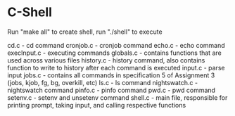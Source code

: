 # C-Shell

Run "make all" to create shell, run "./shell" to execute

cd.c - cd command
cronjob.c - cronjob command
echo.c - echo command
execInput.c - executing commands
globals.c - contains functions that are used across various files
history.c - history command, also contains function to write to history after each command is executed
input.c - parse input
jobs.c - contains all commands in specification 5 of Assignment 3 (jobs, kjob, fg, bg, overkill, etc)
ls.c - ls command
nightswatch.c - nightswatch command
pinfo.c - pinfo command
pwd.c - pwd command
setenv.c - setenv and unsetenv command
shell.c - main file, responsible for printing prompt, taking input, and calling respective functions